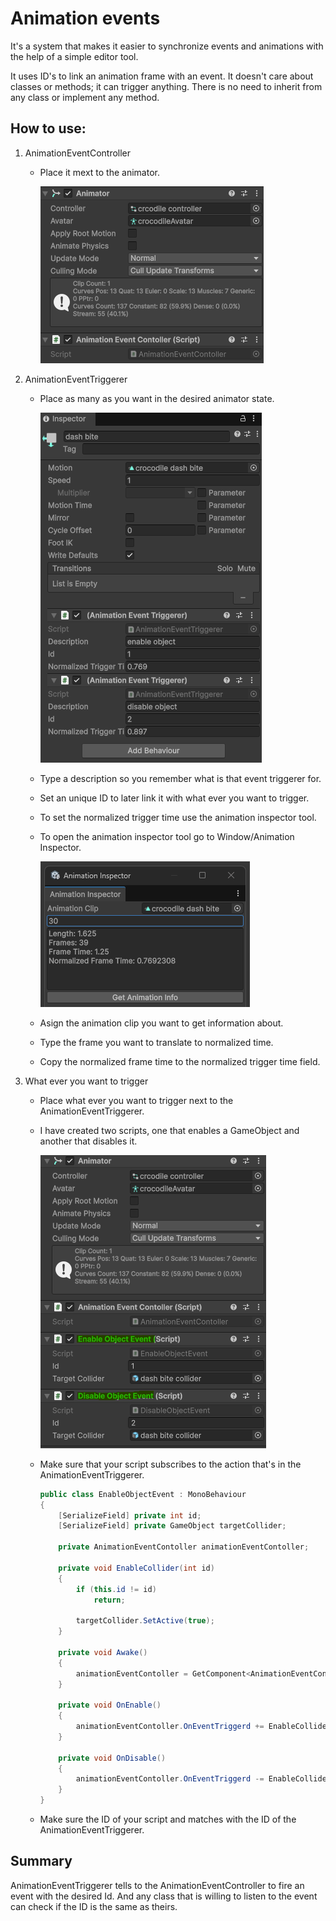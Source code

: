 # Animation events
It's a system that makes it easier to synchronize events and animations with the help of a simple editor tool.

It uses ID's to link an animation frame with an event. It doesn't care about classes or methods;
it can trigger anything. There is no need to inherit from any class or implement any method.

## How to use: 

1. AnimationEventController
    - Place it mext to the animator.

        ![alt text](images/image.png)
2. AnimationEventTriggerer
    - Place as many as you want in the desired animator state.

        ![alt text](images/image-1.png)
    - Type a description so you remember what is that event triggerer for.
    - Set an unique ID to later link it with what ever you want to trigger.
    - To set the normalized trigger time use the animation inspector tool.
    - To open the animation inspector tool go to Window/Animation Inspector.
        
        ![alt text](images/image-2.png)
    - Asign the animation clip you want to get information about.
    - Type the frame you want to translate to normalized time.
    - Copy the normalized frame time to the normalized trigger time field.
3. What ever you want to trigger
    - Place what ever you want to trigger next to the AnimationEventTriggerer.
    - I have created two scripts, one that enables a GameObject and another that disables it.
        
        ![alt text](images/image-3.png)
    - Make sure that your script subscribes to the action that's in the AnimationEventTriggerer.
        ```csharp
        public class EnableObjectEvent : MonoBehaviour
        {
            [SerializeField] private int id;
            [SerializeField] private GameObject targetCollider;

            private AnimationEventContoller animationEventContoller;

            private void EnableCollider(int id)
            {
                if (this.id != id)
                    return;

                targetCollider.SetActive(true);
            }

            private void Awake()
            {
                animationEventContoller = GetComponent<AnimationEventContoller>();
            }

            private void OnEnable()
            {
                animationEventContoller.OnEventTriggerd += EnableCollider;
            }

            private void OnDisable()
            {
                animationEventContoller.OnEventTriggerd -= EnableCollider;
            }
        }
    - Make sure the ID of your script and matches with the ID of the AnimationEventTriggerer.

## Summary

AnimationEventTriggerer tells to the AnimationEventController to fire an event with the desired Id.
And any class that is willing to listen to the event can check if the ID is the same as theirs.